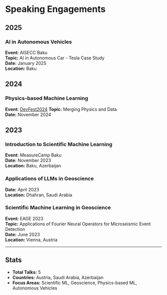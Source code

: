 # Speaking Engagements

## 2025

### AI in Autonomous Vehicles
**Event:** AISECC Baku  
**Topic:** AI in Autonomous Car - Tesla Case Study  
**Date:** January 2025  
**Location:** Baku

## 2024

### Physics-based Machine Learning
**Event:** [DevFest2024](https://github.com/Kanan99/Devfest_2024_sciml) 
**Topic:** Merging Physics and Data  
**Date:** November 2024



## 2023

### Introduction to Scientific Machine Learning
**Event:** MeasureCamp Baku  
**Date:** November 2023  
**Location:** Baku, Azerbaijan

### Applications of LLMs in Geoscience
**Date:** April 2023  
**Location:** Dhahran, Saudi Arabia

### Scientific Machine Learning in Geoscience
**Event:** EAGE 2023  
**Topic:** Applications of Fourier Neural Operators for Microseismic Event Detection  
**Date:** June 2023  
**Location:** Vienna, Austria

---

## Stats
- **Total Talks:** 5
- **Countries:** Austria, Saudi Arabia, Azerbaijan
- **Focus Areas:** Scientific ML, Geoscience, Physics-based ML, Autonomous Vehicles
